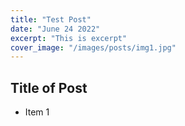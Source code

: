 ```yaml
---
title: "Test Post"
date: "June 24 2022"
excerpt: "This is excerpt"
cover_image: "/images/posts/img1.jpg"
---
```


## Title of Post

- Item 1
